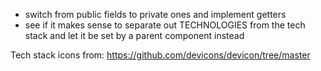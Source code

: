 - switch from public fields to private ones and implement getters
- see if it makes sense to separate out TECHNOLOGIES from the tech stack and let it be 
set by a parent component instead

Tech stack icons from:
https://github.com/devicons/devicon/tree/master
